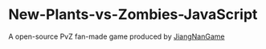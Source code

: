 # New-Plants-vs-Zombies-JavaScript
A open-source PvZ fan-made game produced by [JiangNanGame](http://www.jiangnangame.com)

